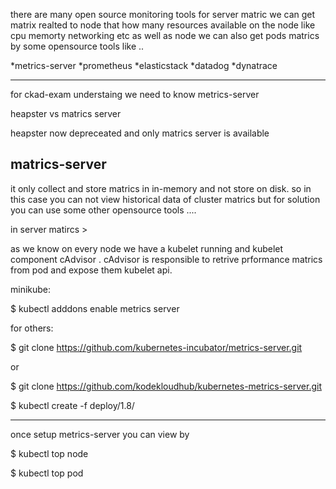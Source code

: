 there are many open source monitoring tools for server matric we can get matrix
realted to node that how many resources available on the node like cpu memorty networking etc
as well as node we can also get pods matrics by some opensource tools like ..

*metrics-server
*prometheus
*elasticstack
*datadog
*dynatrace

----------------------------------

for ckad-exam understaing we need to know metrics-server

heapster vs matrics server

heapster now depreceated and only matrics server is available

matrics-server
-------------
  it only collect and store matrics in in-memory and not store on disk. so in this case
you can not view historical data of cluster matrics but for solution you can use some other
opensource tools ....

in server matircs >

 as we know on every node we have a kubelet running and kubelet component cAdvisor . cAdvisor
is responsible to retrive prformance matrics from pod and expose them kubelet api.

minikube:

 $ kubectl adddons enable metrics server

for others:

 $ git clone https://github.com/kubernetes-incubator/metrics-server.git

or

 $ git clone https://github.com/kodekloudhub/kubernetes-metrics-server.git


 $ kubectl create -f deploy/1.8/


-----------------

once setup metrics-server you can view by 

 $ kubectl top node

 $ kubectl top pod




